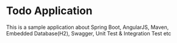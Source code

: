# Todo Application
This is a sample application about Spring Boot, AngularJS, Maven, Embedded Database(H2), Swagger, Unit Test & Integration Test etc
